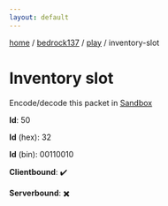 ```yaml
---
layout: default
---
```


[home](/)  /  [bedrock137](/protocol/bedrock137)  /  [play](/protocol/bedrock137/play)  /  inventory-slot

# Inventory slot

Encode/decode this packet in [Sandbox](../../../sandbox/bedrock137#Play.InventorySlot)

**Id**: 50

**Id** (hex): 32

**Id** (bin): 00110010

**Clientbound**: ✔️

**Serverbound**: ✖️
